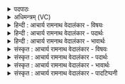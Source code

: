 <details><summary>पदपाठः</summary>

य꣢त्। इ꣡न्द्रः꣢꣯। अ꣡न꣢꣯यत्। रि꣡तः꣢꣯। म꣣हीः꣢। अ꣣पः꣢। वृ꣡ष꣢꣯न्तमः। त꣡त्र꣢꣯। पू꣣षा꣢। अ꣣भुवत्। स꣡चा꣢꣯। १४८।
</details>

<details><summary>अधिमन्त्रम् (VC)</summary>

- इन्द्रः
- भरद्वाजो बार्हस्पत्यः
- गायत्री
- षड्जः
- ऐन्द्रं काण्डम्
</details>

<details><summary>हिन्दी : आचार्य रामनाथ वेदालंकार - विषयः</summary>

अगले मन्त्र में यह वर्णन है कि परमेश्वर ही सूर्य द्वारा भूमियों और जलों को गति देता है।
</details>

<details><summary>हिन्दी : आचार्य रामनाथ वेदालंकार - पदार्थः</summary>

पदार्थान्वयभाषाः -  (वृषन्तमः) अतिशय बलवान् अथवा वृष्टिकर्ता (इन्द्रः) परमेश्वर (यत्) जब (रितः) गति करनेवाली (महीः) पृथिवी, चन्द्र आदि ग्रह-उपग्रह रूप भूमियों को (अनयत्) अपनी-अपनी कक्षाओं में सूर्य के चारों ओर घुमाता है, और (अपः) जलों को (अनयत्) भाप बनाकर ऊपर और वर्षा द्वारा नीचे पहुँचाता है, तब (तत्र) उस कर्म में (पूषा) पुष्टिप्रद सूर्य (सचा) सहायक (अभुवत्) होता है ॥४॥
</details>

<details><summary>हिन्दी : आचार्य रामनाथ वेदालंकार - भावार्थः</summary>

भावार्थभाषाः -  महामहिमाशाली जगदीश्वर ही सूर्य, विद्युत्, बादल, आदि को साधन बनाकर सब प्राकृतिक नियमों का संचालन कर रहा है ॥४॥
</details>

<details><summary>संस्कृत : आचार्य रामनाथ वेदालंकार - विषयः</summary>

परमेश्वर एव सूर्यद्वारा भूमीरपश्च गमयतीत्याह।
</details>

<details><summary>संस्कृत : आचार्य रामनाथ वेदालंकार - पदार्थः</summary>

पदार्थान्वयभाषाः -  (वृषन्तमः) बलवत्तमः वर्षकतमो वा (इन्द्रः) परमेश्वरः (यत्) यदा (रितः२) गन्त्रीः। रिणन्तीति रितः। रिणातिः गतिकर्मा। निघं० २।१४। क्विपि ह्रस्वस्य पिति कृति तुक् अ० ६।१।७१ इति तुक्। (महीः) पृथिवीचन्द्रादिग्रहोपग्रहरूपाः भूमीः, (अनयत्) स्वस्वरक्षासु सूर्यं परितो भ्रमयति, (अपः) जलानि च (अनयत्) वाष्पीकरणेन ऊर्ध्वं वर्षणेन च अधः प्रापयति, तदा (तत्र) तस्मिन् कर्मणि (पूषा) पुष्टिप्रदः सूर्यः (सचा) सहायकः। सचा सह। निरु० ५।५। (अभुवत्) भवति। भू धातोर्लङि छन्दसि गुणाभावे उवङादेशः ॥४॥३
</details>

<details><summary>संस्कृत : आचार्य रामनाथ वेदालंकार - भावार्थः</summary>

भावार्थभाषाः -  महामहिमशालिना जगदीश्वरेणैव सूर्यविद्युत्पर्जन्यपवनादीन् साधनतां नीत्वा सर्वे प्राकृतिकनियमाः सञ्चाल्यन्ते ॥४॥
</details>

<details><summary>संस्कृत : आचार्य रामनाथ वेदालंकार - पादटिप्पनी</summary>

टिप्पणी:   १. ऋ० ६।५७।४ देवते इन्द्रापूषणौ। भुवत् इत्यत्र भवत् इति पाठः। २. रितः गन्त्रीः महीः भूमीः, अपः जलानि—इति ऋग्भाष्ये द०। इन्द्रो रितः गतः प्राप्तः सन्नित्यर्थः। महीरपः महान्ति वृष्टिलक्षणान्युदकानि—इति वि०। रितः गन्त्र्यः। रियतेर्गतिकर्मणः क्विपि रूपं रिदिति। महीः महतीः अपः—इति भ०। रितः गच्छतीः महीः महतीः अपः वृष्ट्युदकानि—इति सा०। ३. दयानन्दर्षिणा ऋग्भाष्ये मन्त्रस्यास्य व्याख्याने इन्द्र शब्देन विद्युत्, पूषन् शब्देन च भूमिर्गृहीता।
</details>